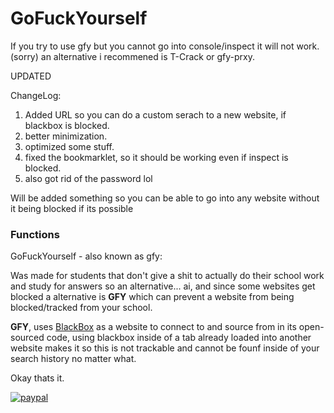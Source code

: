 # GoFuckYourself
If you try to use gfy but you cannot go into console/inspect it will not work. (sorry)
an alternative i recommened is T-Crack or gfy-prxy.

UPDATED

ChangeLog:

1. Added URL so you can do a custom serach to a new website, if blackbox is blocked.
2. better minimization.
3. optimized some stuff.
4. fixed the bookmarklet, so it should be working even if inspect is blocked.
5. also got rid of the password lol

Will be added something so you can be able to go into any website without it being blocked if its possible

### Functions

GoFuckYourself - also known as gfy:

Was made for students that don't give a shit to actually do their school work and study for answers so an alternative... ai, and since some websites get blocked a alternative is **GFY** which can prevent a website from being blocked/tracked from your school.

**GFY**, uses [BlackBox](https://www.blackbox.ai/) as a website to connect to and source from in its open-sourced code, using blackbox inside of a tab already loaded into another website makes it so this is not trackable and cannot be founf inside of your search history no matter what.

Okay thats it.

[![paypal](https://www.paypalobjects.com/en_US/i/btn/btn_donateCC_LG.gif)](https://paypal.me/dexoVB?country.x=US&locale.x=en_US)
